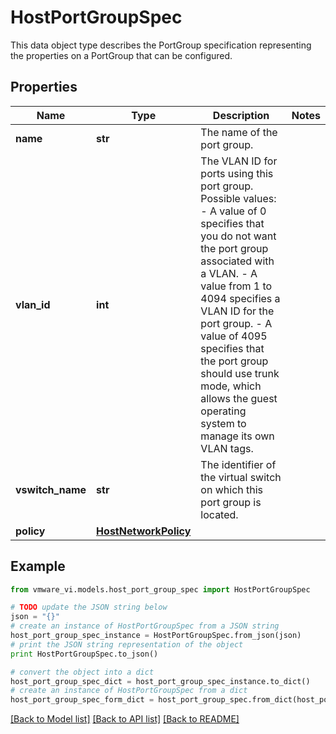 # HostPortGroupSpec

This data object type describes the PortGroup specification representing the properties on a PortGroup that can be configured. 

## Properties
Name | Type | Description | Notes
------------ | ------------- | ------------- | -------------
**name** | **str** | The name of the port group.  | 
**vlan_id** | **int** | The VLAN ID for ports using this port group.  Possible values: - A value of 0 specifies that you do not want the port group associated   with a VLAN. - A value from 1 to 4094 specifies a VLAN ID for the port group. - A value of 4095 specifies that the port group should use trunk mode,   which allows the guest operating system to manage its own VLAN tags.  | 
**vswitch_name** | **str** | The identifier of the virtual switch on which this port group is located.  | 
**policy** | [**HostNetworkPolicy**](HostNetworkPolicy.md) |  | 

## Example

```python
from vmware_vi.models.host_port_group_spec import HostPortGroupSpec

# TODO update the JSON string below
json = "{}"
# create an instance of HostPortGroupSpec from a JSON string
host_port_group_spec_instance = HostPortGroupSpec.from_json(json)
# print the JSON string representation of the object
print HostPortGroupSpec.to_json()

# convert the object into a dict
host_port_group_spec_dict = host_port_group_spec_instance.to_dict()
# create an instance of HostPortGroupSpec from a dict
host_port_group_spec_form_dict = host_port_group_spec.from_dict(host_port_group_spec_dict)
```
[[Back to Model list]](../README.md#documentation-for-models) [[Back to API list]](../README.md#documentation-for-api-endpoints) [[Back to README]](../README.md)


